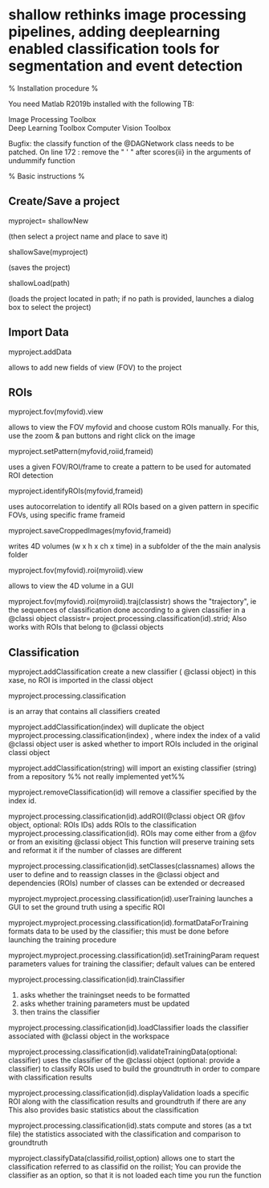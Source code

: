 # shallow rethinks image processing pipelines, adding deeplearning enabled classification tools for segmentation and event detection

% Installation procedure %

You need Matlab R2019b installed with the following TB:


Image Processing Toolbox  
Deep Learning Toolbox
Computer Vision Toolbox


Bugfix: the classify function of the @DAGNetwork class needs to be patched. On line 172 :
remove the " ' " after scores{ii} in the arguments of undummify function


% Basic instructions %


Create/Save a project
---------------------

myproject= shallowNew

 (then select a project name and place to save it)

shallowSave(myproject)

(saves the project)

shallowLoad(path)

(loads the project located in path; if no path is provided, launches a dialog box to select the project)


Import Data
------------

myproject.addData

allows to add new fields of view (FOV) to the project


ROIs
----

myproject.fov(myfovid).view

allows to view the FOV myfovid and choose custom ROIs manually. For this, use the zoom & pan buttons and right click on the image

myproject.setPattern(myfovid,roiid,frameid)

uses a given FOV/ROI/frame to create a pattern to be used for automated ROI detection

myproject.identifyROIs(myfovid,frameid)

uses autocorrelation to identify all ROIs based on a given pattern in specific FOVs, using specific frame frameid

myproject.saveCroppedImages(myfovid,frameid)

writes 4D volumes (w x h x ch x time) in a subfolder of the the main analysis folder

myproject.fov(myfovid).roi(myroiid).view

allows to view the 4D volume in a GUI

myproject.fov(myfovid).roi(myroiid).traj(classistr)
shows the "trajectory", ie the sequences of classification done according to a given classifier in a @classi object
classistr= project.processing.classification(id).strid;
Also works with ROIs that belong to @classi objects





Classification
--------------

myproject.addClassification
create a new classifier  ( @classi object)
in this xase, no ROI is imported in the classi object

myproject.processing.classification

is an array that contains all classifiers created

myproject.addClassification(index) will duplicate the object myproject.processing.classification(index) , where index the index of a valid @classi object
user is asked whether to import ROIs included in the original classi object

myproject.addClassification(string) will import an existing classifier (string) from a repository
%% not really implemented yet%%

myproject.removeClassification(id) will remove a classifier specified by the index id.

myproject.processing.classification(id).addROI(@classi object OR @fov object, optional: ROIs IDs)
adds ROIs to the classification myproject.processing.classification(id).
ROIs may come either from a @fov or from an exisiting @classi object
This function will preserve training sets and reformat it if the number of classes are different

myproject.processing.classification(id).setClasses(classnames)
allows the user to define and to reassign classes in the @classi object and dependencies (ROIs)
number of classes can be extended or decreased

myproject.myproject.processing.classification(id).userTraining
launches a GUI to set the ground truth using a specific ROI

myproject.myproject.processing.classification(id).formatDataForTraining
formats data to be used by the classifier;
this must be done before launching the training procedure

myproject.myproject.processing.classification(id).setTrainingParam
request parameters values for training the classifier; default values can be entered

myproject.processing.classification(id).trainClassifier
1) asks whether the trainingset needs to be formatted
2) asks whether training parameters must be updated
3) then trains the classifier

myproject.processing.classification(id).loadClassifier
loads the classifier associated with @classi object in the workspace

myproject.processing.classification(id).validateTrainingData(optional: classifier)
uses the classifier of the @classi object (optional: provide a classifier) to classify ROIs used to build the groundtruth in order to compare with classification results

myproject.processing.classification(id).displayValidation
loads a specific ROI along with the classification results and groundtruth if there are any
This also provides basic statistics about the classification

myproject.processing.classification(id).stats
compute and stores (as a txt file) the statistics associated with the classification and comparison
to groundtruth 

myproject.classifyData(classifid,roilist,option)
allows one to start the classification referred to as classifid on the roilist; You can provide the classifier as an option, so that it is not loaded each time you run the function
